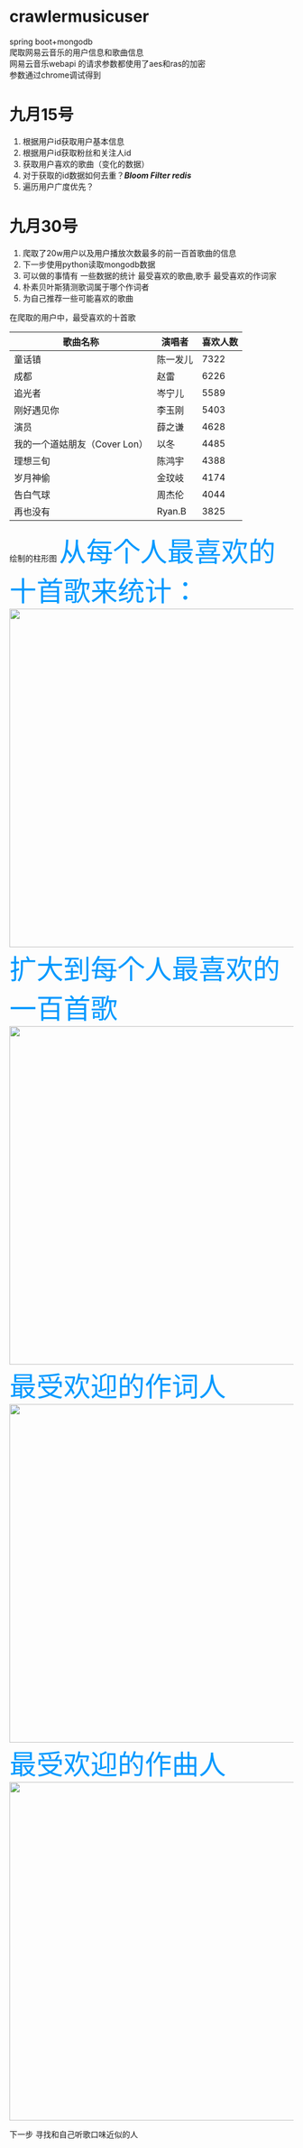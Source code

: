 # crawlermusicuser

spring boot+mongodb  
爬取网易云音乐的用户信息和歌曲信息  
网易云音乐webapi 的请求参数都使用了aes和ras的加密  
参数通过chrome调试得到


# 九月15号
1. 根据用户id获取用户基本信息
2. 根据用户id获取粉丝和关注人id
3. 获取用户喜欢的歌曲（变化的数据）
4. 对于获取的id数据如何去重？_**Bloom Filter redis**_
5. 遍历用户广度优先？

# 九月30号
1. 爬取了20w用户以及用户播放次数最多的前一百首歌曲的信息
2. 下一步使用python读取mongodb数据
3. 可以做的事情有 一些数据的统计  最受喜欢的歌曲,歌手 最受喜欢的作词家 
4. 朴素贝叶斯猜测歌词属于哪个作词者
5. 为自己推荐一些可能喜欢的歌曲


在爬取的用户中，最受喜欢的十首歌

|歌曲名称 | 演唱者 | 喜欢人数| 
|--------|-------|------|
|童话镇|陈一发儿|7322|
|成都|赵雷|6226|
|追光者|岑宁儿|5589|
|刚好遇见你|李玉刚|5403|
|演员|薛之谦|4628|
|我的一个道姑朋友（Cover Lon）|	以冬|4485|
|理想三旬	|陈鸿宇|	4388|
|岁月神偷	|金玟岐|	4174|
|告白气球	|周杰伦|	4044|
|再也没有	|Ryan.B|3825|

绘制的柱形图
<font color=#0099ff size=7 face="黑体">从每个人最喜欢的十首歌来统计：</font>
<img src="https://user-images.githubusercontent.com/19379550/31659223-fca53eb2-b2f8-11e7-867f-4504094c1e31.png" align=center width="1200px" height="600px"/>  
<font color=#0099ff size=7 face="黑体">扩大到每个人最喜欢的一百首歌</font>
<img src="https://user-images.githubusercontent.com/19379550/31659260-2247c554-b2f9-11e7-9ce2-2c9d21120cd8.png" align=center width="1200px" height="600px"/>  
<font color=#0099ff size=7 face="黑体">最受欢迎的作词人</font>
<img src="https://user-images.githubusercontent.com/19379550/31659273-2c2e039e-b2f9-11e7-9d6f-7ef095f1522e.png" align=center width="1200px" height="600px"/>  
<font color=#0099ff size=7 face="黑体">最受欢迎的作曲人</font>
<img src="https://user-images.githubusercontent.com/19379550/31659282-3638f2d6-b2f9-11e7-9432-5f318e7ffbdc.png" align=center width="1200px" height="600px"/>



下一步 寻找和自己听歌口味近似的人